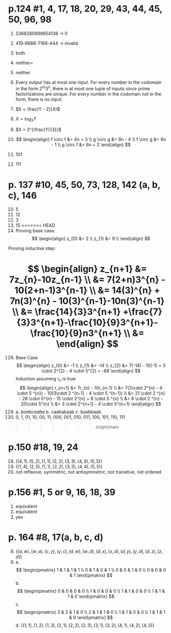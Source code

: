 # p.124 #1, 4, 17, 18, 20, 29, 43, 44, 45, 50, 96, 98 

1. 5366280699654138 -> 0
4. 419-6888-7169-444 -> invalid
17. both
18. neither=
20. neither
29. Every output has at most one input. For every number in the codomain in the form $2^{m}3^{n}$, there is at most one tuple of inputs since prime factorizations are unique. For every number in the codomain not in the form, there is no input.
43. $X = \frac{Y - 2}{4}$
44. $X = \log_{3}Y$
45. $X = 2^{\frac{Y}{3}}$
50. $$
\begin{align}
f \circ f &= 4n + 3 \\
g \circ g &= 9n - 4 \\
f \circ g &= 6n - 1 \\
g \circ f &= 6n + 2
\end{align}
$$

96. 101
98. 111

# p. 137 #10, 45, 50, 73, 128, 142 (a, b, c), 146 

10. 5
45. 12
50. 3
73. 15
<<<<<<< HEAD
128. Proving base case:
$$
\begin{align}
z_{0} &= 2 \\
z_{1} &= 9 \\
\end{align}
$$

Proving inductive step:

$$
\begin{align}
z_{n+1} &= 7z_{n}-10z_{n-1} \\
&= 7(2+n)3^{n} - 10(2+n-1)3^{n-1} \\
&= 14(3)^{n} + 7n(3)^{n} - 10(3)^{n-1}-10n(3)^{n-1} \\
&= \frac{14}{3}3^{n+1} +\frac{7}{3}3^{n+1}-\frac{10}{9}3^{n+1}-\frac{10}{9}n3^{n+1} \\
&= 
\end{align}
$$
=======
128. Base Case
$$
\begin{align}
z_{0} &= -1 \\
z_{1} &= -14 \\
z_{2} &= 7(-14) - 10(-1) = 3 \cdot 2^{2} - 4 \cdot 5^{2} = -88
\end{align}
$$
Induction assuming $r_{n}$ is true:
$$
\begin{align}
r_{n+1} &= 7r_{n} - 10r_{n-1} \\
&= 7(3\cdot 2^{n} - 4 \cdot 5 ^{n}) - 10(3\cdot 2 ^{n-1} - 4 \cdot 5 ^{n-1}) \\
&= 21 \cdot 2 ^{n} - 28 \cdot 5^{n} - 15 \cdot 2^{n} + 8 \cdot 5 ^{n} \\
&= 6 \cdot 2 ^{n} - 20\cdot 5^{n} \\
&= 3 \cdot 2^{n+1} - 4 \cdot 5^{n+1}
\end{align}
$$
142. a. $baabcaaba$
b. caababaab
c. baabbaab
146. 0, 1, 01, 10, 00, 11, 000, 001, 010, 011, 100, 101, 110, 111
>>>>>>> origin/main

# p.150 #18, 19, 24 

18. $\{ (4,1), (5,2), (1,1), (2,2), (3,3), (4,4), (5,5) \}$
19. $\{ (1,4), (2,5), (1,1), (2,2), (3,3), (4,4), (5,5) \}$
24. not reflexive, symmetric, not antisymmetric, not transitive, not ordered

# p.156 #1, 5 or 9, 16, 18, 39 

1. equivalent
5. equivalent
16. yes

# p. 164 #8, 17(a, b, c, d)

8. $\{ (a, w), (w, a), (c, y), (y, c), (d, w), (w, d), (d, x), (x, d), (d, y), (y, d), (d, z), (z, d) \}$
17. a. $$
\begin{pmatrix}
1 & 1 & 1 & 1 \\
0 & 1 & 0 & 1 \\
0 & 0 & 1 & 0 \\
0 & 0 & 0 & 1
\end{pmatrix}
$$
b. $$
\begin{pmatrix}
0 & 0 & 0 & 0 \\
1 & 0 & 0 & 0 \\
1 & 1 & 0 & 0 \\
1 & 1 & 1 & 0
\end{pmatrix}
$$
c.$$
\begin{pmatrix}
3 & 2 & 1 & 0 \\
2 & 1 & 1 & 0 \\
1 & 1 & 0 & 0 \\
1 & 1 & 1 & 0
\end{pmatrix}
$$
d. $\{ (1,1),(1,2),(1,3),(2,1),(2,2),(2,3),(3,1),(3,2),(4,1),(4,2),(4,3) \}$
